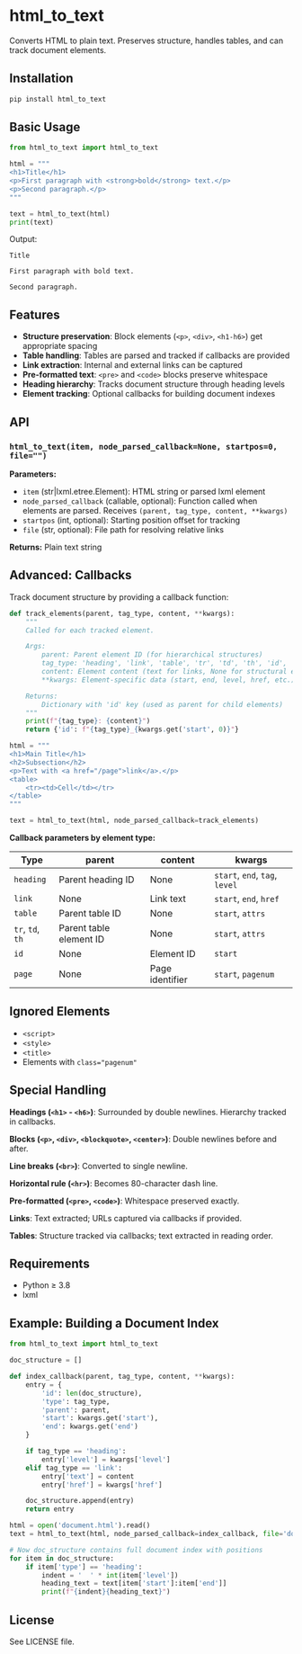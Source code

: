 # html_to_text

Converts HTML to plain text. Preserves structure, handles tables, and can track document elements.

## Installation

```bash
pip install html_to_text
```

## Basic Usage

```python
from html_to_text import html_to_text

html = """
<h1>Title</h1>
<p>First paragraph with <strong>bold</strong> text.</p>
<p>Second paragraph.</p>
"""

text = html_to_text(html)
print(text)
```

Output:
```
Title

First paragraph with bold text.

Second paragraph.
```

## Features

- **Structure preservation**: Block elements (`<p>`, `<div>`, `<h1-h6>`) get appropriate spacing
- **Table handling**: Tables are parsed and tracked if callbacks are provided
- **Link extraction**: Internal and external links can be captured
- **Pre-formatted text**: `<pre>` and `<code>` blocks preserve whitespace
- **Heading hierarchy**: Tracks document structure through heading levels
- **Element tracking**: Optional callbacks for building document indexes

## API

### `html_to_text(item, node_parsed_callback=None, startpos=0, file="")`

**Parameters:**
- `item` (str|lxml.etree.Element): HTML string or parsed lxml element
- `node_parsed_callback` (callable, optional): Function called when elements are parsed. Receives `(parent, tag_type, content, **kwargs)`
- `startpos` (int, optional): Starting position offset for tracking
- `file` (str, optional): File path for resolving relative links

**Returns:** Plain text string

## Advanced: Callbacks

Track document structure by providing a callback function:

```python
def track_elements(parent, tag_type, content, **kwargs):
    """
    Called for each tracked element.

    Args:
        parent: Parent element ID (for hierarchical structures)
        tag_type: 'heading', 'link', 'table', 'tr', 'td', 'th', 'id', 'page'
        content: Element content (text for links, None for structural elements)
        **kwargs: Element-specific data (start, end, level, href, etc.)

    Returns:
        Dictionary with 'id' key (used as parent for child elements)
    """
    print(f"{tag_type}: {content}")
    return {'id': f"{tag_type}_{kwargs.get('start', 0)}"}

html = """
<h1>Main Title</h1>
<h2>Subsection</h2>
<p>Text with <a href="/page">link</a>.</p>
<table>
    <tr><td>Cell</td></tr>
</table>
"""

text = html_to_text(html, node_parsed_callback=track_elements)
```

**Callback parameters by element type:**

| Type | parent | content | kwargs |
|------|--------|---------|--------|
| `heading` | Parent heading ID | None | `start`, `end`, `tag`, `level` |
| `link` | None | Link text | `start`, `end`, `href` |
| `table` | Parent table ID | None | `start`, `attrs` |
| `tr`, `td`, `th` | Parent table element ID | None | `start`, `attrs` |
| `id` | None | Element ID | `start` |
| `page` | None | Page identifier | `start`, `pagenum` |

## Ignored Elements

- `<script>`
- `<style>`
- `<title>`
- Elements with `class="pagenum"`

## Special Handling

**Headings (`<h1>` - `<h6>`)**: Surrounded by double newlines. Hierarchy tracked in callbacks.

**Blocks (`<p>`, `<div>`, `<blockquote>`, `<center>`)**: Double newlines before and after.

**Line breaks (`<br>`)**: Converted to single newline.

**Horizontal rule (`<hr>`)**: Becomes 80-character dash line.

**Pre-formatted (`<pre>`, `<code>`)**: Whitespace preserved exactly.

**Links**: Text extracted; URLs captured via callbacks if provided.

**Tables**: Structure tracked via callbacks; text extracted in reading order.

## Requirements

- Python ≥ 3.8
- lxml

## Example: Building a Document Index

```python
from html_to_text import html_to_text

doc_structure = []

def index_callback(parent, tag_type, content, **kwargs):
    entry = {
        'id': len(doc_structure),
        'type': tag_type,
        'parent': parent,
        'start': kwargs.get('start'),
        'end': kwargs.get('end')
    }

    if tag_type == 'heading':
        entry['level'] = kwargs['level']
    elif tag_type == 'link':
        entry['text'] = content
        entry['href'] = kwargs['href']

    doc_structure.append(entry)
    return entry

html = open('document.html').read()
text = html_to_text(html, node_parsed_callback=index_callback, file='document.html')

# Now doc_structure contains full document index with positions
for item in doc_structure:
    if item['type'] == 'heading':
        indent = '  ' * int(item['level'])
        heading_text = text[item['start']:item['end']]
        print(f"{indent}{heading_text}")
```

## License

See LICENSE file.